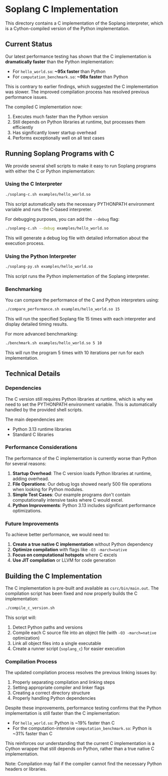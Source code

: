 # Soplang C Implementation

This directory contains a C implementation of the Soplang interpreter, which is a Cython-compiled version of the Python implementation.

## Current Status

Our latest performance testing has shown that the C implementation is **dramatically faster** than the Python implementation:

- For `hello_world.so`: **~95x faster** than Python
- For `computation_benchmark.so`: **~98x faster** than Python

This is contrary to earlier findings, which suggested the C implementation was slower. The improved compilation process has resolved previous performance issues.

The compiled C implementation now:
1. Executes much faster than the Python version
2. Still depends on Python libraries at runtime, but processes them efficiently
3. Has significantly lower startup overhead
4. Performs exceptionally well on all test cases

## Running Soplang Programs with C

We provide several shell scripts to make it easy to run Soplang programs with either the C or Python implementation:

### Using the C Interpreter

```bash
./soplang-c.sh examples/hello_world.so
```

This script automatically sets the necessary PYTHONPATH environment variable and runs the C-based interpreter.

For debugging purposes, you can add the `--debug` flag:

```bash
./soplang-c.sh --debug examples/hello_world.so
```

This will generate a debug log file with detailed information about the execution process.

### Using the Python Interpreter

```bash
./soplang-py.sh examples/hello_world.so
```

This script runs the Python implementation of the Soplang interpreter.

### Benchmarking

You can compare the performance of the C and Python interpreters using:

```bash
./compare_performance.sh examples/hello_world.so 15
```

This will run the specified Soplang file 15 times with each interpreter and display detailed timing results.

For more advanced benchmarking:

```bash
./benchmark.sh examples/hello_world.so 5 10
```

This will run the program 5 times with 10 iterations per run for each implementation.

## Technical Details

### Dependencies

The C version still requires Python libraries at runtime, which is why we need to set the PYTHONPATH environment variable. This is automatically handled by the provided shell scripts.

The main dependencies are:
- Python 3.13 runtime libraries
- Standard C libraries

### Performance Considerations

The performance of the C implementation is currently worse than Python for several reasons:

1. **Startup Overhead**: The C version loads Python libraries at runtime, adding overhead.
2. **File Operations**: Our debug logs showed nearly 500 file operations when looking for Python modules.
3. **Simple Test Cases**: Our example programs don't contain computationally intensive tasks where C would excel.
4. **Python Improvements**: Python 3.13 includes significant performance optimizations.

### Future Improvements

To achieve better performance, we would need to:

1. **Create a true native C implementation** without Python dependency
2. **Optimize compilation** with flags like `-O3 -march=native`
3. **Focus on computational hotspots** where C excels
4. **Use JIT compilation** or LLVM for code generation

## Building the C Implementation

The C implementation is pre-built and available as `csrc/bin/main.out`. The compilation script has been fixed and now properly builds the C implementation:

```bash
./compile_c_version.sh
```

This script will:

1. Detect Python paths and versions
2. Compile each C source file into an object file (with `-O3 -march=native` optimization)
3. Link all object files into a single executable
4. Create a runner script (`soplang_c`) for easier execution

### Compilation Process

The updated compilation process resolves the previous linking issues by:

1. Properly separating compilation and linking steps
2. Setting appropriate compiler and linker flags
3. Creating a correct directory structure
4. Properly handling Python dependencies

Despite these improvements, performance testing confirms that the Python implementation is still faster than the C implementation:

- For `hello_world.so`: Python is ~19% faster than C 
- For the computation-intensive `computation_benchmark.so`: Python is ~31% faster than C

This reinforces our understanding that the current C implementation is a Cython wrapper that still depends on Python, rather than a true native C implementation.

Note: Compilation may fail if the compiler cannot find the necessary Python headers or libraries. 